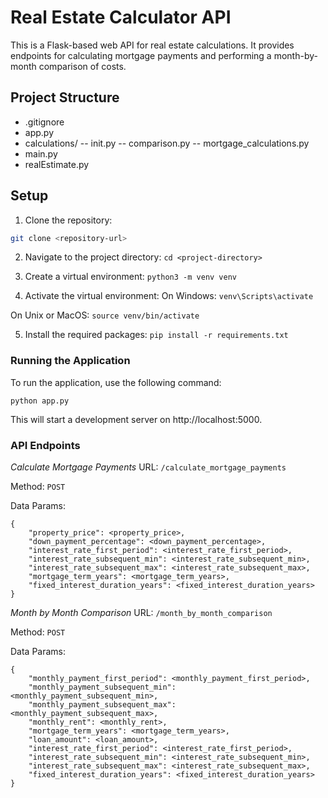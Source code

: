 # Real Estate Calculator API

This is a Flask-based web API for real estate calculations. It provides endpoints for calculating mortgage payments and performing a month-by-month comparison of costs.

## Project Structure
- .gitignore 
- app.py 
- calculations/ 
-- init.py 
-- comparison.py 
-- mortgage_calculations.py 
- main.py 
- realEstimate.py

## Setup

1. Clone the repository:

```sh
git clone <repository-url>
```
2. Navigate to the project directory:
```cd <project-directory>```

3. Create a virtual environment:
```python3 -m venv venv```

4. Activate the virtual environment:
On Windows:
```venv\Scripts\activate```

On Unix or MacOS:
```source venv/bin/activate```

5. Install the required packages:
```pip install -r requirements.txt```

### Running the Application
To run the application, use the following command:

```python app.py```

This will start a development server on http://localhost:5000.

### API Endpoints
*Calculate Mortgage Payments*
URL: `/calculate_mortgage_payments`

Method: `POST`

Data Params:
```
{
    "property_price": <property_price>,
    "down_payment_percentage": <down_payment_percentage>,
    "interest_rate_first_period": <interest_rate_first_period>,
    "interest_rate_subsequent_min": <interest_rate_subsequent_min>,
    "interest_rate_subsequent_max": <interest_rate_subsequent_max>,
    "mortgage_term_years": <mortgage_term_years>,
    "fixed_interest_duration_years": <fixed_interest_duration_years>
}
```

*Month by Month Comparison*
URL: `/month_by_month_comparison`

Method: `POST`

Data Params:
```
{
    "monthly_payment_first_period": <monthly_payment_first_period>,
    "monthly_payment_subsequent_min": <monthly_payment_subsequent_min>,
    "monthly_payment_subsequent_max": <monthly_payment_subsequent_max>,
    "monthly_rent": <monthly_rent>,
    "mortgage_term_years": <mortgage_term_years>,
    "loan_amount": <loan_amount>,
    "interest_rate_first_period": <interest_rate_first_period>,
    "interest_rate_subsequent_min": <interest_rate_subsequent_min>,
    "interest_rate_subsequent_max": <interest_rate_subsequent_max>,
    "fixed_interest_duration_years": <fixed_interest_duration_years>
}
```
